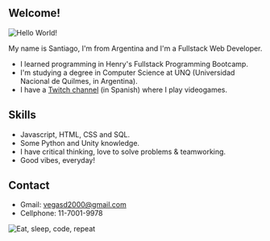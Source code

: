 ## Welcome!

<img src="https://media1.tenor.com/images/15f0729d004bbf7ecea976b38a1fd8cb/tenor.gif" alt="Hello World!">

My name is Santiago, I'm from Argentina and I'm a Fullstack Web Developer.

* I learned programming in Henry's Fullstack Programming Bootcamp.
* I'm studying a degree in Computer Science at UNQ (Universidad Nacional de Quilmes, in Argentina).
* I have a [Twitch channel](twitch.tv/possur) (in Spanish) where I play videogames.

## Skills

* Javascript, HTML, CSS and SQL.
* Some Python and Unity knowledge.
* I have critical thinking, love to solve problems & teamworking.
* Good vibes, everyday! 

## Contact

* Gmail: vegasd2000@gmail.com
* Cellphone: 11-7001-9978

<img src="https://media.giphy.com/media/VTtANKl0beDFQRLDTh/giphy.gif" alt="Eat, sleep, code, repeat">
